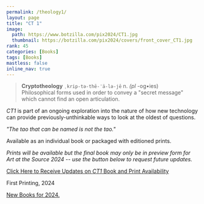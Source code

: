 ```yaml
---
permalink: /theology1/
layout: page
title: "CT 1"
image:
  path: https://www.botzilla.com/pix2024/CT1.jpg
  thumbnail: https://botzilla.com/pix2024/covers/front_cover_CT1.jpg
rank: 45
categories: [Books]
tags: [Books]
mastless: false
inline_nav: true
---
```




> **Cryptotheology** `ˌkrip-tə-thē-ˈä-lə-jē` n. _(pl_ -og•ies)<br/>Philosophical forms used in order to convey a "secret message" which cannot find an open articulation.

_CT1_ is part of an ongoing exploration into the nature of how new technology can provide previously-unthinkable ways to look at the oldest of questions.

_"The tao that can be named is not the tao."_

Available as an individual book or packaged with editioned prints.

_Prints will be available but the final book may only be in preview form for Art at the Source 2024 -- use the button below to request future updates._

<a class="btn btn--info btn--large" href="mailto:kevin+books@vumondo.com?subject=Updates%20on%20%22CT1%22&body=Please%20keep%20me%20informed%20of%20updates%20on%20sales%20availability%20of%20%22Crptotheology%20%281%29%22">Click Here to Receive Updates on _CT1_ Book and Print Availability</a>

First Printing, 2024

<a href="{{ site.url }}/book24">New Books for 2024.</a>

